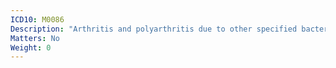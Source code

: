 ```yaml
---
ICD10: M0086
Description: "Arthritis and polyarthritis due to other specified bacterial agents: Lower leg"
Matters: No
Weight: 0
---
```


